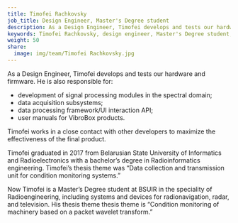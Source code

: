 ```yaml
---
title: Timofei Rachkovsky
job_title: Design Engineer, Master's Degree student
description: As a Design Engineer, Timofei develops and tests our hardware and firmware. He is also responsible for the development of signal processing modules in the spectral domain and data acquisition subsystems.
keywords: Timofei Rachkovsky, design engineer, Master's Degree student, VibroBox, Digital Signal Processing, software testing, hardware testing, firmware, spectral domain, data acquisition
weight: 50
share:
  image: img/team/Timofei Rachkovsky.jpg
---
```

As a Design Engineer, Timofei develops and tests our hardware and firmware. He is also responsible for:

* development of signal processing modules in the spectral domain;
* data acquisition subsystems;
* data processing framework/UI interaction API;
* user manuals for VibroBox products.

Timofei works in a close contact with other developers to maximize the effectiveness of the final product.

Timofei graduated in 2017 from Belarusian State University of Informatics and Radioelectronics with a bachelor’s degree in Radioinformatics engineering. Timofei’s thesis theme was “Data collection and transmission unit for condition monitoring systems.”

Now Timofei is a Master’s Degree student at BSUIR in the speciality of Radioengineering, including systems and devices for radionavigation, radar, and television. His thesis theme thesis theme is “Condition monitoring of machinery based on a packet wavelet transform.”
